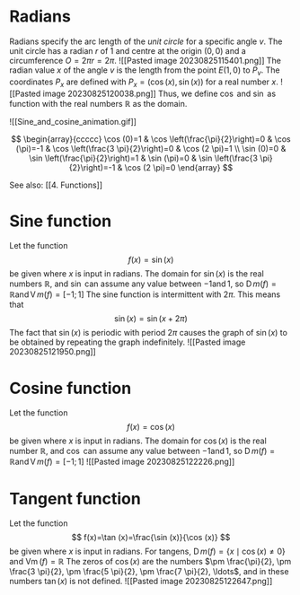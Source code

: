 # Radians
Radians specify the arc length of the *unit circle* for a specific angle $v$. The unit circle has a radian $r$ of 1 and centre at the origin $(0,0)$ and a circumference $O=2\pi r=2\pi$.
![[Pasted image 20230825115401.png]]
The radian value $x$ of the angle $v$ is the length from the point $E(1,0)$ to $P_v$. The coordinates $P_x$ are defined with $P_x=(\cos (x), \sin (x)$) for a real number $x$.
![[Pasted image 20230825120038.png]]
Thus, we define $\cos$ and $\sin$ as function with the real numbers $\mathbb{R}$ as the domain.

![[Sine_and_cosine_animation.gif]]

$$
\begin{array}{ccccc}
\cos (0)=1 & \cos \left(\frac{\pi}{2}\right)=0 & \cos (\pi)=-1 & \cos \left(\frac{3 \pi}{2}\right)=0 & \cos (2 \pi)=1 \\
\sin (0)=0 & \sin \left(\frac{\pi}{2}\right)=1 & \sin (\pi)=0 & \sin \left(\frac{3 \pi}{2}\right)=-1 & \cos (2 \pi)=0
\end{array}
$$

See also: [[4. Functions]]
# Sine function
Let the function $$ f(x)=\sin(x) $$ be given where $x$ is input in radians. The domain for $\sin(x)$ is the real numbers $\mathbb{R}$, and $\sin$ can assume any value between $-1 \operatorname{and} 1$, so $\operatorname{D} m(f)=\mathbb{R} \operatorname{and} \operatorname{V} m(f)=[-1 ; 1]$ The sine function is intermittent with $2 \pi$. This means that $$ \sin (x)=\sin (x+2 \pi) $$ The fact that $\sin (x)$ is periodic with period $2 \pi$ causes the graph of $\sin (x)$ to be obtained by repeating the graph indefinitely.
![[Pasted image 20230825121950.png]]

# Cosine function
Let the function $$ f(x)=\cos (x) $$ be given where $x$ is input in radians. The domain for $\cos(x)$ is the real number $\mathbb{R}$, and $\cos$ can assume any value between $-1 \operatorname{and} 1$, so $\operatorname{D} m(f)=\mathbb{R} \operatorname{and} \operatorname{V} m(f)=[-1 ; 1]$
![[Pasted image 20230825122226.png]]

# Tangent function
Let the function $$ f(x)=\tan (x)=\frac{\sin (x)}{\cos (x)} $$ be given where $x$ is input in radians. For tangens, $\operatorname{D} m(f)=\{x \mid \cos (x) \neq 0\}$ and $\operatorname{Vm}(f)=\mathbb{R}$ The zeros of $\cos (x)$ are the numbers $\pm \frac{\pi}{2}, \pm \frac{3 \pi}{2}, \pm \frac{5 \pi}{2}, \pm \frac{7 \pi}{2}, \ldots$, and in these numbers $\tan (x)$ is not defined.
![[Pasted image 20230825122647.png]]
